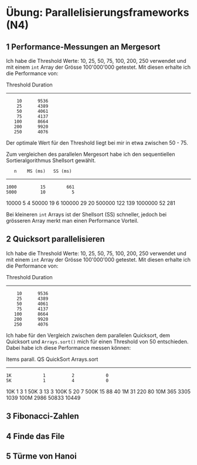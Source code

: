 # Übung: Parallelisierungsframeworks (N4)

## 1 Performance-Messungen an Mergesort

Ich habe die Threshold Werte: 10, 25, 50, 75, 100, 200, 250 verwendet und mit einem `int` Array der Grösse 100'000'000 getestet. Mit diesen erhalte ich die Performance von:

 Threshold  Duration
---------- ---------
        10      9536
        25      4389
        50      4061
        75      4137
       100      8664
       200      9920
       250      4076

Der optimale Wert für den Threshold liegt bei mir in etwa zwischen 50 - 75.

Zum vergleichen des parallelen Mergesort habe ich den sequentiellen Sortieralgorithmus Shellsort gewählt.

       n    MS (ms)   SS (ms)
-------- ---------- ----------
    1000         15        661
    5000         10          5
   10000          5          4
   50000         19          6
  100000         29         20
  500000        122        139
 1000000         52        281

Bei kleineren `int` Arrays ist der Shellsort (SS) schneller, jedoch bei grösseren Array merkt man einen Performance Vorteil.

## 2 Quicksort parallelisieren

Ich habe die Threshold Werte: 10, 25, 50, 75, 100, 200, 250 verwendet und mit einem `int` Array der Grösse 100'000'000 getestet. Mit diesen erhalte ich die Performance von:

 Threshold  Duration
---------- ---------
        10      9536
        25      4389
        50      4061
        75      4137
       100      8664
       200      9920
       250      4076

Ich habe für den Vergleich zwischen dem parallelen Quicksort, dem Quicksort und `Arrays.sort()` mich für einen Threshold von 50 entschieden. Dabei habe ich diese Performance messen können:

 Items   parall. QS  QuickSort  Arrays.sort
------ ------------ ---------- ------------
    1K            1          2            0
    5K            1          4            0
   10K            1          3            1
   50K            3         13            3
  100K            5         20            7
  500K           15         88           40
    1M           31        220           80
   10M          365       3305         1039
  100M         2986      50833        10449

## 3 Fibonacci-Zahlen

## 4 Finde das File

## 5 Türme von Hanoi